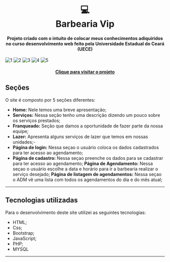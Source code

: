 <h1 align="center">
  💻<br>Barbearia Vip
</h1>

<h4 align="center">
  Projeto criado com o intuito de colocar meus conhecimentos adiquiridos no curso desenvolvimento web feito pela Universidade Estadual do Ceará (UECE)
 </h4>

![1](https://user-images.githubusercontent.com/95720726/154490099-5c694fb3-e44c-4fbd-bbd0-2b5d6f295f7f.png)
![2](https://user-images.githubusercontent.com/95720726/154490109-58de01e2-984c-475d-b2d8-a301d67035ff.png)
![3](https://user-images.githubusercontent.com/95720726/154490113-5ae0f591-4099-41d7-89e2-795c388b4559.png)
![4](https://user-images.githubusercontent.com/95720726/154490120-b3b53567-a1e0-4d1a-9b11-f189d6d2e5d2.png)
![5](https://user-images.githubusercontent.com/95720726/154490258-4815690c-c54e-4bde-8180-4ff66c282af1.png)



<h4 align="center"><a href="https://portfolio-psi-rose-26.vercel.app/">Clique para visitar o projeto</a></h4>

## Seções
O site é composto por 5 seções diferentes:

- **Home:** Nele temos uma breve apresentação;
- **Serviços:** Nessa seção tenho uma descrição dizendo um pouco sobre os serviços prestados;
- **Franqueado:** Seção que damos a oportunidade de fazer parte da nossa equipe;
- **Lazer:** Apresenta alguns serviços de lazer que temos em nossas unidades;- 
- **Página de login:** Nessa seçao o usuário coloca os dados cadastrados para ter acesso ao agendamento;
- **Página de cadastro:** Nessa seçao preenche os dados para se cadastrar para ter acesso ao agendamento;
  **Página de Agendamento:** Nessa seçao o usuário escolhe a data e horário para ir a barbearia realizar o serviço desejado;
  **Página de listagem de agendamentos:** Nessa seçao o ADM vê uma lista com todos os agendamentos do dia e do mês atual;


---

## Tecnologias utilizadas
Para o desenvolvimento deste site utilizei as seguintes tecnologias:

- HTML;
- Css;
- Bootstrap;
- JavaScript;
- PHP;
- MYSQL


---
